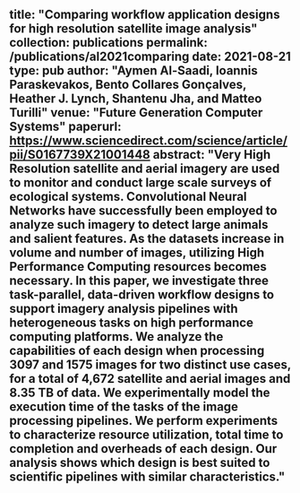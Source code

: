 title: "Comparing workflow application designs for high resolution satellite image analysis"
collection: publications
permalink: /publications/al2021comparing
date: 2021-08-21
type: pub
author: "Aymen Al-Saadi, Ioannis Paraskevakos, Bento Collares Gonçalves, Heather J. Lynch, Shantenu Jha, and Matteo Turilli"
venue: "Future Generation Computer Systems"
paperurl: https://www.sciencedirect.com/science/article/pii/S0167739X21001448
abstract: "Very High Resolution satellite and aerial imagery are used to monitor and conduct large scale surveys of ecological systems. Convolutional Neural Networks have successfully been employed to analyze such imagery to detect large animals and salient features. As the datasets increase in volume and number of images, utilizing High Performance Computing resources becomes necessary. In this paper, we investigate three task-parallel, data-driven workflow designs to support imagery analysis pipelines with heterogeneous tasks on high performance computing platforms. We analyze the capabilities of each design when processing 3097 and 1575 images for two distinct use cases, for a total of 4,672 satellite and aerial images and 8.35 TB of data. We experimentally model the execution time of the tasks of the image processing pipelines. We perform experiments to characterize resource utilization, total time to completion and overheads of each design. Our analysis shows which design is best suited to scientific pipelines with similar characteristics."
---